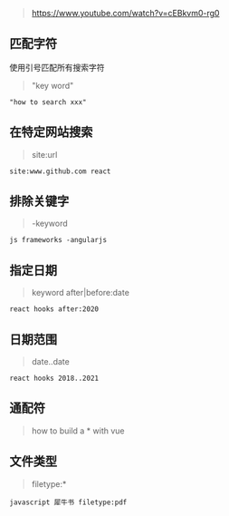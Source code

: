 > https://www.youtube.com/watch?v=cEBkvm0-rg0

## 匹配字符

使用引号匹配所有搜索字符
>  "key word"
```
"how to search xxx"
```

## 在特定网站搜索
> site:url
```
site:www.github.com react
```

## 排除关键字
> -keyword

```
js frameworks -angularjs
```
## 指定日期
> keyword after|before:date

```
react hooks after:2020
```

## 日期范围
> date..date
```
react hooks 2018..2021
```

## 通配符
> how to build a * with vue

## 文件类型
> filetype:*
```
javascript 犀牛书 filetype:pdf
```
